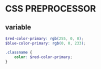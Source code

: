 # CSS PREPROCESSOR

## variable
```scss
$red-color-primary: rgb(255, 0, 0);
$blue-color-primary: rgb(0, 0, 233);

.classname {
    color: $red-color-primary;
}
```
